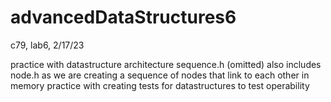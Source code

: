 # advancedDataStructures6
c79, lab6, 2/17/23

practice with datastructure architecture
sequence.h (omitted) also includes node.h as we are creating a sequence of nodes that link to each other in memory
practice with creating tests for datastructures to test operability
